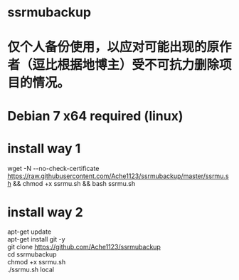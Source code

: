# ssrmubackup
# 仅个人备份使用，以应对可能出现的原作者（逗比根据地博主）受不可抗力删除项目的情况。

# Debian 7 x64 required (linux)
# install way 1
wget -N --no-check-certificate https://raw.githubusercontent.com/Ache1123/ssrmubackup/master/ssrmu.sh && chmod +x ssrmu.sh && bash ssrmu.sh
# install way 2
apt-get update   
apt-get install git -y   
git clone https://github.com/Ache1123/ssrmubackup   
cd ssrmubackup     
chmod +x ssrmu.sh    
./ssrmu.sh local   
